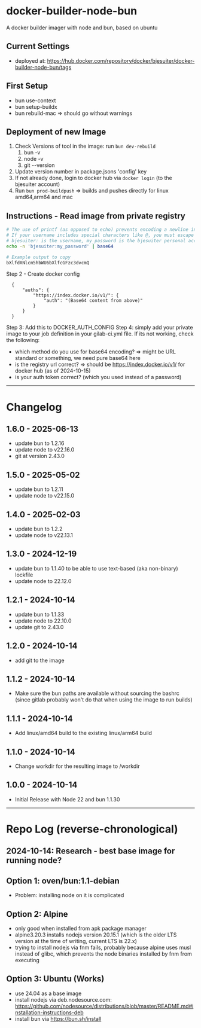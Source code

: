 # docker-builder-node-bun

A docker builder imager with node and bun, based on ubuntu

## Current Settings

- deployed at: https://hub.docker.com/repository/docker/bjesuiter/docker-builder-node-bun/tags

## First Setup

- bun use-context
- bun setup-buildx
- bun rebuild-mac => should go without warnings

## Deployment of new Image

1. Check Versions of tool in the image: run `bun dev-rebuild`
   1. bun -v
   2. node -v
   3. git --version
2. Update version number in package.jsons 'config' key
3. If not already done, login to docker hub via `docker login` (to the bjesuiter account)
4. Run `bun prod-buildpush` => builds and pushes directly for linux amd64,arm64 and mac

## Instructions - Read image from private registry

```bash
# The use of printf (as opposed to echo) prevents encoding a newline in the password.
# If your username includes special characters like @, you must escape them with a backslash (\) to prevent authentication problems.
# bjesuiter: is the username, my_password is the bjesuiter personal access token
echo -n 'bjesuiter:my_password' | base64

# Example output to copy
bXlfdXNlcm5hbWU6bXlfcGFzc3dvcmQ
```

Step 2 - Create docker config

```
  {
      "auths": {
          "https://index.docker.io/v1/": {
              "auth": "(Base64 content from above)"
          }
      }
  }
```

Step 3: Add this to DOCKER_AUTH_CONFIG
Step 4: simply add your private image to your job definition in your gilab-ci.yml file. If its not working, check the following:

- which method do you use for base64 encoding? => might be URL standard or something, we need pure base64 here
- is the registry url correct? => should be https://index.docker.io/v1/ for docker hub (as of 2024-10-15)
- is your auth token correct? (which you used instead of a password)

---

# Changelog

## 1.6.0 - 2025-06-13

- update bun to 1.2.16
- update node to v22.16.0
- git at version 2.43.0

## 1.5.0 - 2025-05-02

- update bun to 1.2.11
- update node to v22.15.0

## 1.4.0 - 2025-02-03

- update bun to 1.2.2
- update node to v22.13.1

## 1.3.0 - 2024-12-19

- update bun to 1.1.40 to be able to use text-based (aka non-binary) lockfile
- update node to 22.12.0

## 1.2.1 - 2024-10-14

- update bun to 1.1.33
- update node to 22.10.0
- update git to 2.43.0

## 1.2.0 - 2024-10-14

- add git to the image

## 1.1.2 - 2024-10-14

- Make sure the bun paths are available without sourcing the bashrc (since gitlab probably won't do that when using the image to run builds)

## 1.1.1 - 2024-10-14

- Add linux/amd64 build to the existing linux/arm64 build

## 1.1.0 - 2024-10-14

- Change workdir for the resulting image to /workdir

## 1.0.0 - 2024-10-14

- Initial Release with Node 22 and bun 1.1.30

---

# Repo Log (reverse-chronological)

## 2024-10-14: Research - best base image for running node?

## Option 1: oven/bun:1.1-debian

- Problem: installing node on it is complicated

## Option 2: Alpine

- only good when installed from apk package manager
- alpine3.20.3 installs nodejs version 20.15.1 (which is the older LTS version at the time of writing, current LTS is 22.x)
- trying to install nodejs via fnm fails, probably because alpine uses musl instead of glibc, which prevents the node binaries installed by fnm from executing

## Option 3: Ubuntu (Works)

- use 24.04 as a base image
- install nodejs via deb.nodesource.com: https://github.com/nodesource/distributions/blob/master/README.md#installation-instructions-deb
- install bun via https://bun.sh/install
